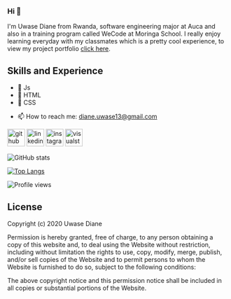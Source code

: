 

### Hi 👋


I'm Uwase Diane from Rwanda, software engineering major at Auca and also in a training program called WeCode at Moringa School. I really enjoy learning everyday with my classmates which is a pretty cool experience, to view my project portfolio [click here](https://uwase-diane.github.io/portfolio-project/).

## Skills and Experience

  * :diamond_shape_with_a_dot_inside: Js
  * :diamond_shape_with_a_dot_inside: HTML
  * :diamond_shape_with_a_dot_inside: CSS

     
- 📫 How to reach me: diane.uwase13@gmail.com 


[<img src='https://cdn.jsdelivr.net/npm/simple-icons@3.0.1/icons/github.svg' alt='github' height='40'>](https://github.com/uwase-diane)  [<img src='https://cdn.jsdelivr.net/npm/simple-icons@3.0.1/icons/linkedin.svg' alt='linkedin' height='40'>](https://www.linkedin.com/in/https://www.linkedin.com/in/uwase-diane-b91738193//)  [<img src='https://cdn.jsdelivr.net/npm/simple-icons@3.0.1/icons/instagram.svg' alt='instagram' height='40'>](https://www.instagram.com/https://www.instagram.com/uwasediane_/?hl=en/)  [<img src='https://cdn.jsdelivr.net/npm/simple-icons@3.0.1/icons/visualstudiocode.svg' alt='visualstudiocode' height='40'>](https://pbs.twimg.com/profile_images/1278357302601347072/BGZIBPH9_400x400.jpg)  

![GitHub stats](https://github-readme-stats.vercel.app/api?username=uwase-diane&show_icons=true)  

[![Top Langs](https://github-readme-stats.vercel.app/api/top-langs/?username=uwase-diane)](https://github.com/anuraghazra/github-readme-stats)

![Profile views](https://gpvc.arturio.dev/uwase-diane)  

## License

Copyright (c) 2020 Uwase Diane

Permission is hereby granted, free of charge, to any person obtaining a copy
of this website and, to deal
using the Website without restriction, including without limitation the rights
to use, copy, modify, merge, publish, and/or sell
copies of the Website and to permit persons to whom the Website is
furnished to do so, subject to the following conditions:

The above copyright notice and this permission notice shall be included in all
copies or substantial portions of the Website.

